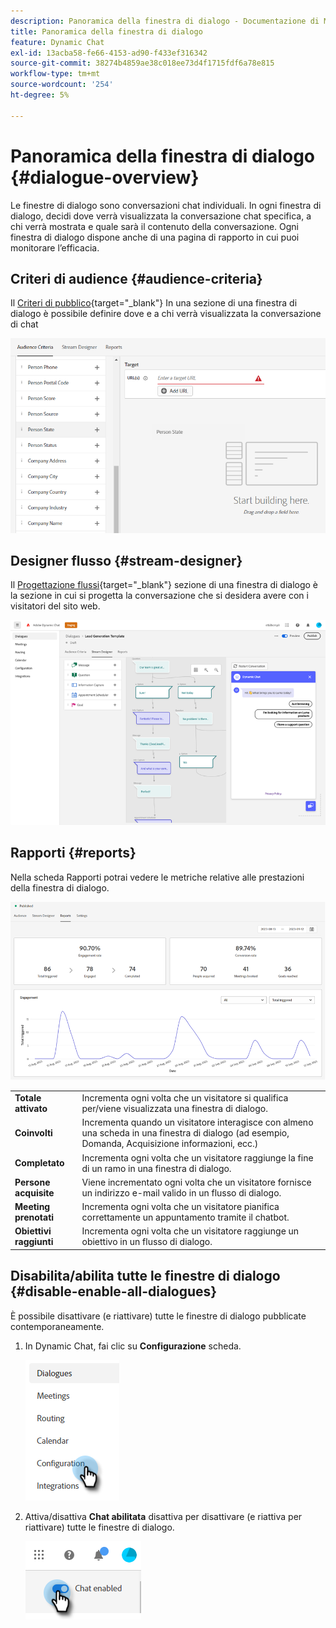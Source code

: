 ```yaml
---
description: Panoramica della finestra di dialogo - Documentazione di Marketo - Documentazione del prodotto
title: Panoramica della finestra di dialogo
feature: Dynamic Chat
exl-id: 13acba58-fe66-4153-ad90-f433ef316342
source-git-commit: 38274b4859ae38c018ee73d4f1715fdf6a78e815
workflow-type: tm+mt
source-wordcount: '254'
ht-degree: 5%

---
```


# Panoramica della finestra di dialogo {#dialogue-overview}

Le finestre di dialogo sono conversazioni chat individuali. In ogni finestra di dialogo, decidi dove verrà visualizzata la conversazione chat specifica, a chi verrà mostrata e quale sarà il contenuto della conversazione. Ogni finestra di dialogo dispone anche di una pagina di rapporto in cui puoi monitorare l’efficacia.

## Criteri di audience {#audience-criteria}

Il [Criteri di pubblico](/help/marketo/product-docs/demand-generation/dynamic-chat/automated-chat/audience-criteria.md){target="_blank"} In una sezione di una finestra di dialogo è possibile definire dove e a chi verrà visualizzata la conversazione di chat

![](assets/dialogue-overview-1.png)

## Designer flusso {#stream-designer}

Il [Progettazione flussi](/help/marketo/product-docs/demand-generation/dynamic-chat/automated-chat/stream-designer.md){target="_blank"} sezione di una finestra di dialogo è la sezione in cui si progetta la conversazione che si desidera avere con i visitatori del sito web.

![](assets/dialogue-overview-2.png)

## Rapporti {#reports}

Nella scheda Rapporti potrai vedere le metriche relative alle prestazioni della finestra di dialogo.

![](assets/dialogue-overview-3.png)

<table>
 <tr>
  <td><strong>Totale attivato</strong></td>
  <td>Incrementa ogni volta che un visitatore si qualifica per/viene visualizzata una finestra di dialogo.
</td>
 </tr>
 <tr>
  <td><strong>Coinvolti</strong></td>
  <td>Incrementa quando un visitatore interagisce con almeno una scheda in una finestra di dialogo (ad esempio, Domanda, Acquisizione informazioni, ecc.)</td>
 </tr>
 <tr>
  <td><strong>Completato</strong></td>
  <td>Incrementa ogni volta che un visitatore raggiunge la fine di un ramo in una finestra di dialogo.</td>
 </tr>
 <tr>
  <td><strong>Persone acquisite</strong></td>
  <td>Viene incrementato ogni volta che un visitatore fornisce un indirizzo e-mail valido in un flusso di dialogo.</td>
 </tr>
 <tr>
  <td><strong>Meeting prenotati</strong></td>
  <td>Incrementa ogni volta che un visitatore pianifica correttamente un appuntamento tramite il chatbot.</td>
 </tr>
 <tr>
  <td><strong>Obiettivi raggiunti</strong></td>
  <td>Incrementa ogni volta che un visitatore raggiunge un obiettivo in un flusso di dialogo.</td>
 </tr>
</table>

## Disabilita/abilita tutte le finestre di dialogo {#disable-enable-all-dialogues}

È possibile disattivare (e riattivare) tutte le finestre di dialogo pubblicate contemporaneamente.

1. In Dynamic Chat, fai clic su **Configurazione** scheda.

   ![](assets/dialogue-overview-4.png)

1. Attiva/disattiva **Chat abilitata** disattiva per disattivare (e riattiva per riattivare) tutte le finestre di dialogo.

   ![](assets/dialogue-overview-5.png)
